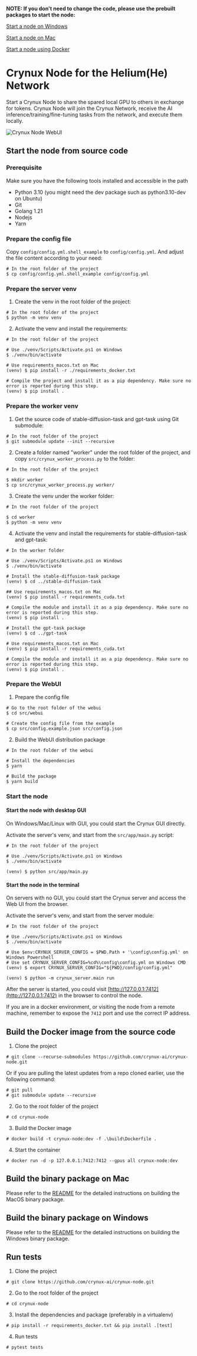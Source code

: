 **NOTE: If you don't need to change the code, please use the prebuilt packages to start the node:**

[Start a node on Windows](https://docs.crynux.ai/node-hosting/start-a-node-windows)

[Start a node on Mac](https://docs.crynux.ai/node-hosting/start-a-node-mac)

[Start a node using Docker](https://docs.crynux.ai/node-hosting/start-a-node-docker)


# Crynux Node for the Helium(He) Network

Start a Crynux Node to share the spared local GPU to others in exchange for tokens. Crynux Node will join the Crynux Network, receive the AI inference/training/fine-tuning tasks from the network, and execute them locally.

![Crynux Node WebUI](./docs/webui.png)

## Start the node from source code

### Prerequisite

Make sure you have the following tools installed and accessible in the path

* Python 3.10 (you might need the dev package such as python3.10-dev on Ubuntu)
* Git
* Golang 1.21
* Nodejs
* Yarn


### Prepare the config file

Copy ```config/config.yml.shell_example``` to ```config/config.yml```. And adjust the file content according to your need:
```shell
# In the root folder of the project
$ cp config/config.yml.shell_example config/config.yml
```

### Prepare the server venv

1. Create the venv in the root folder of the project:

```shell
# In the root folder of the project
$ python -m venv venv
```

2. Activate the venv and install the requirements:

```shell
# In the root folder of the project

# Use ./venv/Scripts/Activate.ps1 on Windows
$ ./venv/bin/activate

# Use requirements_macos.txt on Mac
(venv) $ pip install -r ./requirements_docker.txt

# Compile the project and install it as a pip dependency. Make sure no error is reported during this step.
(venv) $ pip install .
```


### Prepare the worker venv

1. Get the source code of stable-diffusion-task and gpt-task using Git submodule:

```shell
# In the root folder of the project
$ git submodule update --init --recursive
```

2. Create a folder named "worker" under the root folder of the project, and copy ```src/crynux_worker_process.py``` to the folder:

```shell
# In the root folder of the project

$ mkdir worker
$ cp src/crynux_worker_process.py worker/
```
3. Create the venv under the worker folder:

```shell
# In the root folder of the project

$ cd worker
$ python -m venv venv
```

4. Activate the venv and install the requirements for stable-diffusion-task and gpt-task:

```shell
# In the worker folder

# Use ./venv/Scripts/Activate.ps1 on Windows
$ ./venv/bin/activate

# Install the stable-diffusion-task package
(venv) $ cd ../stable-diffusion-task

## Use requirements_macos.txt on Mac
(venv) $ pip install -r requirements_cuda.txt

# Compile the module and install it as a pip dependency. Make sure no error is reported during this step.
(venv) $ pip install .

# Install the gpt-task package
(venv) $ cd ../gpt-task

# Use requirements_macos.txt on Mac
(venv) $ pip install -r requirements_cuda.txt

# Compile the module and install it as a pip dependency. Make sure no error is reported during this step.
(venv) $ pip install .
```
### Prepare the WebUI
1. Prepare the config file
```shell
# Go to the root folder of the webui
$ cd src/webui

# Create the config file from the example
$ cp src/config.example.json src/config.json
```

2. Build the WebUI distribution package

```shell
# In the root folder of the webui

# Install the dependencies
$ yarn

# Build the package
$ yarn build
```

### Start the node

#### Start the node with desktop GUI

On Windows/Mac/Linux with GUI, you could start the Crynux GUI directly.

Activate the server's venv, and start from the ```src/app/main.py``` script:

```shell
# In the root folder of the project

# Use ./venv/Scripts/Activate.ps1 on Windows
$ ./venv/bin/activate

(venv) $ python src/app/main.py
```

#### Start the node in the terminal

On servers with no GUI, you could start the Crynux server and access the Web UI from the browser.

Activate the server's venv, and start from the server module:

```shell
# In the root folder of the project

# Use ./venv/Scripts/Activate.ps1 on Windows
$ ./venv/bin/activate

# Use $env:CRYNUX_SERVER_CONFIG = $PWD.Path + '\config\config.yml' on Windows Powershell
# Use set CRYNUX_SERVER_CONFIG=%cd%\config\config.yml on Windows CMD
(venv) $ export CRYNUX_SERVER_CONFIG="${PWD}/config/config.yml"

(venv) $ python -m crynux_server.main run
```

After the server is started, you could visit [http://127.0.0.1:7412](http://127.0.0.1:7412) in the browser to control the node.

If you are in a docker environment, or visiting the node from a remote machine, remember to expose the ```7412``` port
and use the correct IP address.


## Build the Docker image from the source code

1. Clone the project

```shell
# git clone --recurse-submodules https://github.com/crynux-ai/crynux-node.git
```

Or if you are pulling the latest updates from a repo cloned earlier, use the following command:

```shell
# git pull
# git submodule update --recursive
```

2. Go to the root folder of the project

```shell
# cd crynux-node
```

3. Build the Docker image

```shell
# docker build -t crynux-node:dev -f .\build\Dockerfile . 
```

4. Start the container

```shell
# docker run -d -p 127.0.0.1:7412:7412 --gpus all crynux-node:dev
```

## Build the binary package on Mac

Please refer to the [README](https://github.com/crynux-ai/crynux-node/blob/main/build/macos/README.md) for the detailed instructions on building the MacOS binary package.


## Build the binary package on Windows

Please refer to the [README](https://github.com/crynux-ai/crynux-node/blob/main/build/windows/README.md) for the detailed instructions on building the Windows binary package.

## Run tests

1. Clone the project

```shell
# git clone https://github.com/crynux-ai/crynux-node.git
```

2. Go to the root folder of the project

```shell
# cd crynux-node
```

3. Install the dependencies and package (preferably in a virtualenv)

```shell
# pip install -r requirements_docker.txt && pip install .[test]
```

4. Run tests 

```shell
# pytest tests
```
